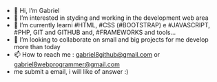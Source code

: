 - 👋 Hi, I’m Gabriel
- 👀 I’m interested in styding and working in the development web area
- 🌱 I’m currently learni #HTML, #CSS (#BOOTSTRAP) e #JAVASCRIPT, #PHP, GIT and GITHUB and, #FRAMEWORKS and tools...
- 💞️ I’m looking to collaborate on small and big projects for me develop more than today
- 📫 How to reach me : gabriel8github@gmail.com or gabriel8webprogrammer@gmail.com
- me submit a email, i will like of answer :)

<!---
gabriel8programmer/gabriel8programmer is a ✨ special ✨ repository because its `README.md` (this file) appears on your GitHub profile.
You can click the Preview link to take a look at your changes.
--->
